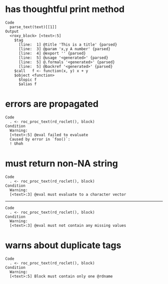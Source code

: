 # has thoughtful print method

    Code
      parse_text(text)[[1]]
    Output
      <roxy_block> [<text>:5]
        $tag
          [line:  1] @title 'This is a title' {parsed}
          [line:  3] @param 'x,y A number' {parsed}
          [line:  4] @export '' {parsed}
          [line:  5] @usage '<generated>' {parsed}
          [line:  5] @.formals '<generated>' {parsed}
          [line:  5] @backref '<generated>' {parsed}
        $call   f <- function(x, y) x + y
        $object <function> 
          $topic f
          $alias f

# errors are propagated

    Code
      . <- roc_proc_text(rd_roclet(), block)
    Condition
      Warning:
      [<text>:5] @eval failed to evaluate
      Caused by error in `foo()`:
      ! Uhoh

# must return non-NA string

    Code
      . <- roc_proc_text(rd_roclet(), block)
    Condition
      Warning:
      [<text>:3] @eval must evaluate to a character vector

---

    Code
      . <- roc_proc_text(rd_roclet(), block)
    Condition
      Warning:
      [<text>:3] @eval must not contain any missing values

# warns about duplicate tags

    Code
      . <- roc_proc_text(rd_roclet(), block)
    Condition
      Warning:
      [<text>:5] Block must contain only one @rdname

